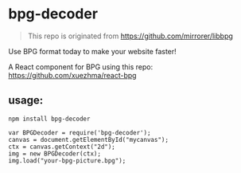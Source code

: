 # bpg-decoder
> This repo is originated from https://github.com/mirrorer/libbpg

Use BPG format today to make your website faster!

A React component for BPG using this repo: https://github.com/xuezhma/react-bpg


## usage:

`npm install bpg-decoder`

```
var BPGDecoder = require('bpg-decoder');
canvas = document.getElementById("mycanvas");
ctx = canvas.getContext("2d");
img = new BPGDecoder(ctx);
img.load("your-bpg-picture.bpg");
```

